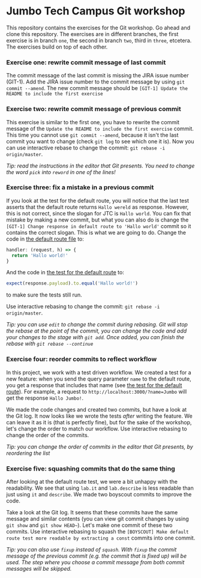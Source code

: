 # Jumbo Tech Campus Git workshop
This repository contains the exercises for the Git workshop. Go ahead and clone this repository. The exercises are in different branches, the first exercise is in branch `one`, the second in branch `two`, third in `three`, etcetera. The exercises build on top of each other.

### Exercise one: rewrite commit message of last commit
The commit message of the last commit is missing the JIRA issue number (GIT-1). Add the JIRA issue number to the commit message by using `git commit --amend`. The new commit message should be `[GIT-1] Update the README to include the first exercise`

### Exercise two: rewrite commit message of previous commit
This exercise is similar to the first one, you have to rewrite the commit message of the `Update the README to include the first exercise` commit. This time you cannot use `git commit --amend`, because it isn't the last commit you want to change (check `git log` to see which one it is). Now you can use interactive rebase to change the commit: `git rebase -i origin/master`.

_Tip: read the instructions in the editor that Git presents. You need to change the word `pick` into `reword` in one of the lines!_

### Exercise three: fix a mistake in a previous commit
If you look at the test for the default route, you will notice that the last test asserts that the default route returns `Hallo wereld` as response. However, this is not correct, since the slogan for JTC is `Hallo world`. You can fix that mistake by making a new commit, but what you can also do is change the `[GIT-1] Change response in default route to 'Hallo world'` commit so it contains the correct slogan. This is what we are going to do. Change the code in [the default route file](routes/default.js#L6) to:
```javascript
handler: (request, h) => {
  return 'Hallo world!'
}
```

And the code in [the test for the default route](test/defaultRoute.js#L29) to:
```javascript
expect(response.payload).to.equal('Hallo world!')
```
to make sure the tests still run.

Use interactive rebasing to change the commit: `git rebase -i origin/master`.

_Tip: you can use `edit` to change the commit during rebasing. Git will stop the rebase at the point of the commit, you can change the code and add your changes to the stage with `git add`. Once added, you can finish the rebase with `git rebase --continue`_

### Exercise four: reorder commits to reflect workflow
In this project, we work with a test driven workflow. We created a test for a new feature: when you send the query parameter `name` to the default route, you get a response that includes that name (see [the test for the default route](test/defaultRoute.js#L33)). For example, a request to `http://localhost:3000/?name=Jumbo` will get the response `Hallo Jumbo!`.

We made the code changes and created two commits, but have a look at the Git log. It now looks like we wrote the tests _after_ writing the feature. We can leave it as it is (that is perfectly fine), but for the sake of the workshop, let's change the order to match our workflow. Use interactive rebasing to change the order of the commits.

_Tip: you can change the order of commits in the editor that Git presents, by reordering the list_

### Exercise five: squashing commits that do the same thing
After looking at the default route test, we were a bit unhappy with the readability. We see that using `lab.it` and `lab.describe` is less readable than just using `it` and `describe`. We made two boyscout commits to improve the code.

Take a look at the Git log. It seems that these commits have the same message and similar contents (you can view git commit changes by using `git show` and `git show HEAD~`). Let's make one commit of these two commits. Use interactive rebasing to squash the `[BOYSCOUT] Make default route test more readable by extracting a const` commits into one commit.

_Tip: you can also use `fixup` instead of `squash`. With `fixup` the commit message of the previous commit (e.g. the commit that is fixed up) will be used. The step where you choose a commit message from both commit messages will be skipped._
